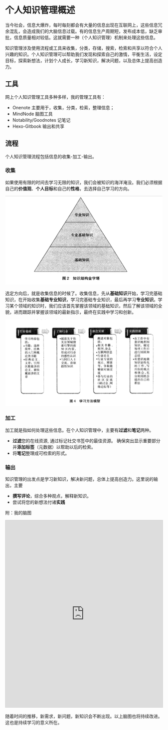 # 个人知识管理概述

当今社会，信息大爆炸，每时每刻都会有大量的信息出现在互联网上，这些信息冗余混乱，会造成我们的大脑信息过载。有的信息生产周期短，发布成本低，缺乏审批，信息质量相对较低。这就需要一种（个人知识管理）机制来处理这些信息。

知识管理涉及使用流程或工具来收集，分类，存储，搜索，检索和共享以符合个人兴趣的知识。个人知识管理可以帮助我们发现和探索自己的激情，平衡生活，设定目标，探索新想法，计划个人成长，学习新知识，解决问题，以及总体上提高创造力。

## 工具

网上个人知识管理工具多种多样，我的管理工具有：

- Onenote 主要用于，收集，分类，检索，整理信息；
- MindNode 脑图工具
- Notability/Goodnotes 记笔记
- Hexo-Gitbook 输出和共享

## 流程

个人知识管理流程包括信息的收集-加工-输出。

### 收集

如果使用有限的时间去学习无限的知识，我们会被知识的海洋淹没。我们必须根据自己的**价值观**、**个人目标**和自己的**性格**，去选择自己学习的方向。

  ![](/styles/images/知识结构.png)

选定方向后，就是收集信息的时候了。收集信息，先从**基础知识**开始，学习完基础知识，在开始收集**基础专业知识**，学习完基础专业知识，最后再学习**专业知识**。学习某个领域的知识时，我们应该首先掌握该领域的基础知识，然后了解该领域的全貌，进而跟踪并掌握该领域的最新指示，最终在实践中学习和创新。

![](/styles/images/学习方法模型.png)

### 加工

加工就是指如何处理这些信息。在个人知识管理中，主要有**过滤**和**笔记**两种。

- **过滤**您的在线资源, 通过标记社交书签中的最佳资源。 确保突出显示重要部分并**添加标签**（元数据）以帮助以后的检索。 
- 将**笔记**整理成可检索的形式。

### 输出

知识管理的出发点是学习新知识，解决新问题，总体上提高创造力。这里说的输出，主要

- **撰写评论**，综合多种观点，解释新知识。
- 尝试将您的新想法付诸**实践**

附：我的脑图

<iframe src="https://my.mindnode.com/Pgzxiz8jCyy8TynfCSDqzyDXMvxRsAsixEqTanoT/em#92,-79,-2" frameborder="0" marginheight="0" marginwidth="0" style="border: 1px solid rgb(204, 204, 204); width: 100%; height: 600px;" onmousewheel=""></iframe>

随着时间的推移，新需求，新问题，新知识会不断出现。以上脑图也将持续改进。这也是持续学习的意义所在。